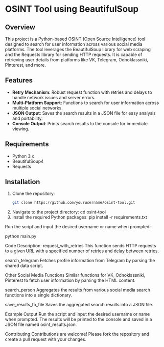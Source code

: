 # OSINT Tool using BeautifulSoup

## Overview

This project is a Python-based OSINT (Open Source Intelligence) tool designed to search for user information across various social media platforms. The tool leverages the BeautifulSoup library for web scraping and the Requests library for sending HTTP requests. It is capable of retrieving user details from platforms like VK, Telegram, Odnoklassniki, Pinterest, and more.

## Features

- **Retry Mechanism**: Robust request function with retries and delays to handle network issues and server errors.
- **Multi-Platform Support**: Functions to search for user information across multiple social networks.
- **JSON Output**: Saves the search results in a JSON file for easy analysis and portability.
- **Console Output**: Prints search results to the console for immediate viewing.

## Requirements

- Python 3.x
- BeautifulSoup4
- Requests

## Installation

1. Clone the repository:
   ```sh
   git clone https://github.com/yourusername/osint-tool.git
2. Navigate to the project directory:
cd osint-tool
3. Install the required Python packages:
pip install -r requirements.txt


Run the script and input the desired username or name when prompted:

python main.py


Code Description:
request_with_retries
This function sends HTTP requests to a given URL with a specified number of retries and delay between retries.

search_telegram
Fetches profile information from Telegram by parsing the shared data script.

Other Social Media Functions
Similar functions for VK, Odnoklassniki, Pinterest to fetch user information by parsing the HTML content.

search_person
Aggregates the results from various social media search functions into a single dictionary.

save_results_to_file
Saves the aggregated search results into a JSON file.

Example Output
Run the script and input the desired username or name when prompted. The results will be printed to the console and saved in a JSON file named osint_results.json.

Contributing
Contributions are welcome! Please fork the repository and create a pull request with your changes.
